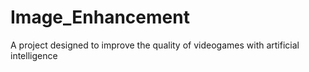 # Image_Enhancement
 A project designed to improve the quality of videogames with artificial intelligence
